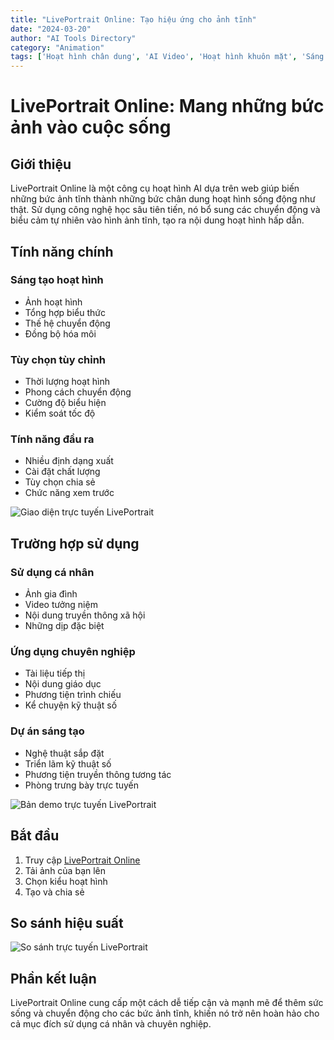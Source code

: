 ```yaml
---
title: "LivePortrait Online: Tạo hiệu ứng cho ảnh tĩnh"
date: "2024-03-20"
author: "AI Tools Directory"
category: "Animation"
tags: ['Hoạt hình chân dung', 'AI Video', 'Hoạt hình khuôn mặt', 'Sáng tạo nội dung']
---
```

# LivePortrait Online: Mang những bức ảnh vào cuộc sống

## Giới thiệu

LivePortrait Online là một công cụ hoạt hình AI dựa trên web giúp biến những bức ảnh tĩnh thành những bức chân dung hoạt hình sống động như thật. Sử dụng công nghệ học sâu tiên tiến, nó bổ sung các chuyển động và biểu cảm tự nhiên vào hình ảnh tĩnh, tạo ra nội dung hoạt hình hấp dẫn.

## Tính năng chính

### Sáng tạo hoạt hình
- Ảnh hoạt hình
- Tổng hợp biểu thức
- Thế hệ chuyển động
- Đồng bộ hóa môi

### Tùy chọn tùy chỉnh
- Thời lượng hoạt hình
- Phong cách chuyển động
- Cường độ biểu hiện
- Kiểm soát tốc độ

### Tính năng đầu ra
- Nhiều định dạng xuất
- Cài đặt chất lượng
- Tùy chọn chia sẻ
- Chức năng xem trước

![Giao diện trực tuyến LivePortrait](/imgs/liveportrait-online/interface.jpg)

## Trường hợp sử dụng

### Sử dụng cá nhân
- Ảnh gia đình
- Video tưởng niệm
- Nội dung truyền thông xã hội
- Những dịp đặc biệt

### Ứng dụng chuyên nghiệp
- Tài liệu tiếp thị
- Nội dung giáo dục
- Phương tiện trình chiếu
- Kể chuyện kỹ thuật số

### Dự án sáng tạo
- Nghệ thuật sắp đặt
- Triển lãm kỹ thuật số
- Phương tiện truyền thông tương tác
- Phòng trưng bày trực tuyến

![Bản demo trực tuyến LivePortrait](/imgs/liveportrait-online/demo.jpg)

## Bắt đầu

1. Truy cập [LivePortrait Online](https://liveportrait-online.com)
2. Tải ảnh của bạn lên
3. Chọn kiểu hoạt hình
4. Tạo và chia sẻ

## So sánh hiệu suất

![So sánh trực tuyến LivePortrait](/imgs/liveportrait-online/comparison.jpg)

## Phần kết luận

LivePortrait Online cung cấp một cách dễ tiếp cận và mạnh mẽ để thêm sức sống và chuyển động cho các bức ảnh tĩnh, khiến nó trở nên hoàn hảo cho cả mục đích sử dụng cá nhân và chuyên nghiệp.